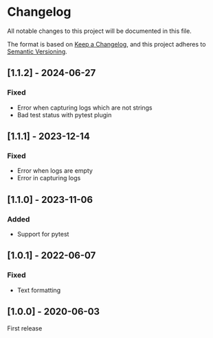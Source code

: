 # Changelog

All notable changes to this project will be documented in this file.

The format is based on [Keep a Changelog](https://keepachangelog.com/en/1.1.0/),
and this project adheres to [Semantic Versioning](https://semver.org/spec/v2.0.0.html).


## [1.1.2] - 2024-06-27

### Fixed
- Error when capturing logs which are not strings
- Bad test status with pytest plugin


## [1.1.1] - 2023-12-14

### Fixed
- Error when logs are empty
- Error in capturing logs


## [1.1.0] - 2023-11-06

### Added
- Support for pytest


## [1.0.1] - 2022-06-07

### Fixed
- Text formatting


## [1.0.0] - 2020-06-03

First release
